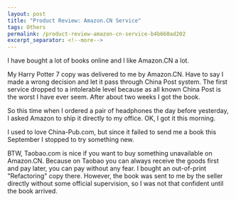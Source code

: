 ```yaml
---
layout: post
title: "Product Review: Amazon.CN Service"
tags: Others
permalink: /product-review-amazon-cn-service-b4b660ad202
excerpt_separator: <!--more-->
---
```

I have bought a lot of books online and I like Amazon.CN a lot.
<!--more-->

My Harry Potter 7 copy was delivered to me by Amazon.CN. Have to say I made a wrong decision and let it pass through China Post system. The first service dropped to a intolerable level because as all known China Post is the worst I have ever seem. After about two weeks I got the book.

So this time when I ordered a pair of headphones the day before yesterday, I asked Amazon to ship it directly to my office. OK, I got it this morning.

I used to love China-Pub.com, but since it failed to send me a book this September I stopped to try something new.

BTW, Taobao.com is nice if you want to buy something unavailable on Amazon.CN. Because on Taobao you can always receive the goods first and pay later, you can pay without any fear. I bought an out-of-print "Refactoring" copy there. However, the book was sent to me by the seller directly without some official supervision, so I was not that confident until the book arrived.
